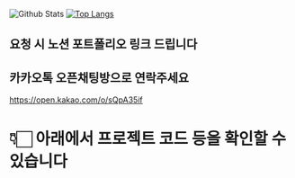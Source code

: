 ![Github Stats](https://github-readme-stats.vercel.app/api?username=s-a-park&show_icons=true)
[![Top Langs](https://github-readme-stats.vercel.app/api/top-langs/?username=s-a-park&layout=compact)](https://github.com/s-a-park/github-readme-stats)





## 요청 시 노션 포트폴리오 링크 드립니다
## 카카오톡 오픈채팅방으로 연락주세요
https://open.kakao.com/o/sQpA35if
# 👇🏻 아래에서 프로젝트 코드 등을 확인할 수 있습니다
